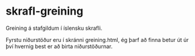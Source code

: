 # skrafl-greining
Greining á stafgildum í íslensku skrafli.

Fyrstu niðurstöður eru í skránni greining.html, ég þarf að finna betur
út úr því hvernig best er að birta niðurstöðurnar.
